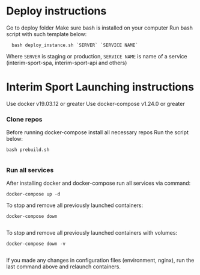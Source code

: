 # Deploy instructions
Go to deploy folder
Make sure bash is installed on your computer
Run bash script with such template below:
```
  bash deploy_instance.sh `SERVER` `SERVICE NAME`
```
Where `SERVER` is staging or production, `SERVICE NAME` is name of a service (interim-sport-spa, interim-sport-api and others)

# Interim Sport Launching instructions

Use docker v19.03.12 or greater
Use docker-compose v1.24.0 or greater 


### Clone repos

Before running docker-compose install all necessary repos
Run the script below: 
```
bash prebuild.sh
 
```

### Run all services

After installing docker and docker-compose run all services via command:
```
docker-compose up -d

```
To stop and remove all previously launched containers:
```
docker-compose down
 
```

To stop and remove all previously launched containers with volumes:
```
docker-compose down -v
 
```
If you made any changes in configuration files (environment, nginx), run the  last command above and relaunch containers.
